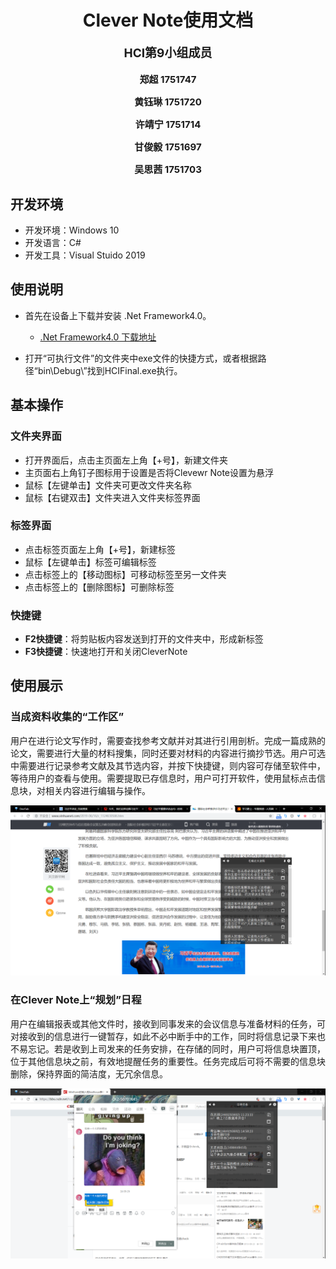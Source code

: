 # <center>Clever Note使用文档</center>

<div style="text-align:center">
    <p style="font-size:19px; font-weight:bold;">HCI第9小组成员</p>
    <p style="font-size:15px; font-weight:bold;">郑超 1751747</p>
    <p style="font-size:15px; font-weight:bold;">黄钰琳 1751720</p>
    <p style="font-size:15px; font-weight:bold;">许靖宁 1751714</p>
    <p style="font-size:15px; font-weight:bold;">甘俊毅 1751697</p>
    <p style="font-size:15px; font-weight:bold;">吴思茜 1751703</p>
</div>

## 开发环境
* 开发环境：Windows 10
* 开发语言：C#
* 开发工具：Visual Stuido 2019
## 使用说明
- 首先在设备上下载并安装 .Net Framework4.0。

  - [.Net Framework4.0 下载地址](https://www.microsoft.com/zh-cn/download/confirmation.aspx?id=17718)

- 打开“可执行文件”的文件夹中exe文件的快捷方式，或者根据路径“bin\Debug\”找到HCIFinal.exe执行。

## 基本操作
### 文件夹界面
- 打开界面后，点击主页面左上角【+号】，新建文件夹          
- 主页面右上角钉子图标用于设置是否将Clevewr Note设置为悬浮
- 鼠标【左键单击】文件夹可更改文件夹名称
- 鼠标【右键双击】文件夹进入文件夹标签界面

### 标签界面
- 点击标签页面左上角【+号】，新建标签
- 鼠标【左键单击】标签可编辑标签
- 点击标签上的【移动图标】可移动标签至另一文件夹
- 点击标签上的【删除图标】可删除标签

### 快捷键
- **F2快捷键**：将剪贴板内容发送到打开的文件夹中，形成新标签
- **F3快捷键**：快速地打开和关闭CleverNote

## 使用展示
### 当成资料收集的“工作区”
用户在进行论文写作时，需要查找参考文献并对其进行引用剖析。完成一篇成熟的论文，需要进行大量的材料搜集，同时还要对材料的内容进行摘抄节选。用户可选中需要进行记录参考文献及其节选内容，并按下快捷键，则内容可存储至软件中，等待用户的查看与使用。需要提取已存信息时，用户可打开软件，使用鼠标点击信息块，对相关内容进行编辑与操作。

![](image/0.png)


### 在Clever Note上“规划”日程
用户在编辑报表或其他文件时，接收到同事发来的会议信息与准备材料的任务，可对接收到的信息进行一键暂存，如此不必中断手中的工作，同时将信息记录下来也不易忘记。若是收到上司发来的任务安排，在存储的同时，用户可将信息块置顶，位于其他信息块之前，有效地提醒任务的重要性。任务完成后可将不需要的信息块删除，保持界面的简洁度，无冗余信息。

![](image/1.png)
